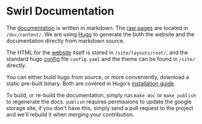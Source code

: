# Swirl Documentation

The [documentation] is written in markdown. The [raw pages] are located in
`/doc/content/`. We are using [Hugo] to generate the both the website and the
documentation directly from markdown source.

The HTML for the [website] itself is stored in `/site/layouts/root/`, and the
standard hugo [config] file `config.yaml` and the theme can be found in
`/site/` directly.

You can either build hugo from source, or more conveniently, download a static
pre-built binary. Both are covered in Hugo's [installation guide].

[Hugo]: http://gohugo.io/
[installation guide]: http://gohugo.io/overview/installing/

To build, or re-build the documentation, simply run `make doc` or `make publish`
to regenerate the docs. `publish` requires permissions to update the google
storage site, if you don't have this, simply send a pull request to the project
and we'll rebuild it when merging your contribution.

[documentation]: http://www.swirl-project.org/content/
[raw pages]: https://github.com/skunkwerks/swirl/tree/master/doc/content/
[website]: https://github.com/skunkwerks/swirl/tree/master/site/layouts/root
[config]: https://github.com/skunkwerks/swirl/blob/master/site/config.yaml
